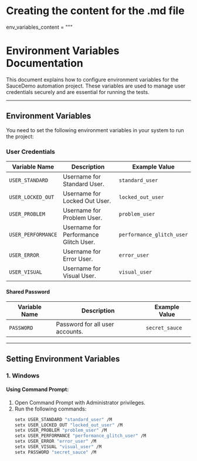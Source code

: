 # Creating the content for the .md file

env_variables_content = """
# Environment Variables Documentation

This document explains how to configure environment variables for the SauceDemo automation project. These variables are used to manage user credentials securely and are essential for running the tests.

---

## **Environment Variables**

You need to set the following environment variables in your system to run the project:

### **User Credentials**

| Variable Name             | Description                              | Example Value             |
|---------------------------|------------------------------------------|---------------------------|
| `USER_STANDARD`           | Username for Standard User.              | `standard_user`           |
| `USER_LOCKED_OUT`         | Username for Locked Out User.            | `locked_out_user`         |
| `USER_PROBLEM`            | Username for Problem User.               | `problem_user`            |
| `USER_PERFORMANCE`        | Username for Performance Glitch User.    | `performance_glitch_user` |
| `USER_ERROR`              | Username for Error User.                 | `error_user`              |
| `USER_VISUAL`             | Username for Visual User.                | `visual_user`             |

#### **Shared Password**

| Variable Name    | Description                      | Example Value    |
|------------------|----------------------------------|------------------|
| `PASSWORD`       | Password for all user accounts. | `secret_sauce`   |

---

## **Setting Environment Variables**

### **1. Windows**

#### Using Command Prompt:
1. Open Command Prompt with Administrator privileges.
2. Run the following commands:
   ```bash
   setx USER_STANDARD "standard_user" /M
   setx USER_LOCKED_OUT "locked_out_user" /M
   setx USER_PROBLEM "problem_user" /M
   setx USER_PERFORMANCE "performance_glitch_user" /M
   setx USER_ERROR "error_user" /M
   setx USER_VISUAL "visual_user" /M
   setx PASSWORD "secret_sauce" /M